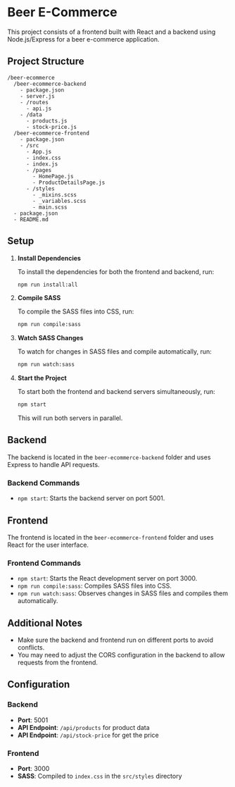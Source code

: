 # Beer E-Commerce

This project consists of a frontend built with React and a backend using Node.js/Express for a beer e-commerce application.

## Project Structure

```
/beer-ecommerce
  /beer-ecommerce-backend
    - package.json
    - server.js
    - /routes
      - api.js
    - /data
      - products.js
      - stock-price.js
  /beer-ecommerce-frontend
    - package.json
    - /src
      - App.js
      - index.css
      - index.js
      - /pages
        - HomePage.js
        - ProductDetailsPage.js
      - /styles
        - _mixins.scss
        - _variables.scss
        - main.scss
  - package.json
  - README.md
```

## Setup

1. **Install Dependencies**

   To install the dependencies for both the frontend and backend, run:

   ```bash
   npm run install:all
   ```

2. **Compile SASS**

   To compile the SASS files into CSS, run:

   ```bash
   npm run compile:sass
   ```

3. **Watch SASS Changes**

   To watch for changes in SASS files and compile automatically, run:

   ```bash
   npm run watch:sass
   ```

4. **Start the Project**

   To start both the frontend and backend servers simultaneously, run:

   ```bash
   npm start
   ```

   This will run both servers in parallel.

## Backend

The backend is located in the `beer-ecommerce-backend` folder and uses Express to handle API requests.

### Backend Commands

- `npm start`: Starts the backend server on port 5001.

## Frontend

The frontend is located in the `beer-ecommerce-frontend` folder and uses React for the user interface.

### Frontend Commands

- `npm start`: Starts the React development server on port 3000.
- `npm run compile:sass`: Compiles SASS files into CSS.
- `npm run watch:sass`: Observes changes in SASS files and compiles them automatically.

## Additional Notes

- Make sure the backend and frontend run on different ports to avoid conflicts.
- You may need to adjust the CORS configuration in the backend to allow requests from the frontend.

## Configuration

### Backend

- **Port**: 5001
- **API Endpoint**: `/api/products` for product data
- **API Endpoint**: `/api/stock-price` for get the price

### Frontend

- **Port**: 3000
- **SASS**: Compiled to `index.css` in the `src/styles` directory
